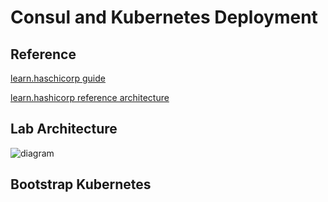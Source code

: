 # Consul and Kubernetes Deployment

## Reference

[learn.haschicorp guide](https://learn.hashicorp.com/consul/day-1-operations/kubernetes-deployment-guide)

[learn.hashicorp reference architecture](https://learn.hashicorp.com/consul/day-1-operations/kubernetes-reference)

## Lab Architecture

![diagram](/use-cases/vault-agent-kubernetes/images/vault-agent-k8s-lab-4.png)

## Bootstrap Kubernetes


